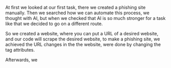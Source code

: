 At first we looked at our first task, there we created a phishing site manually.
Then we searched how we can automate this process, we thought with AI, but when we checked that AI is so much stronger for  a task like that we decided to go on a different route.

So we created a website, where you can put a URL of a desired website, and our code will scrape the desired website, to make a phishing site, we achieved the URL changes in the the website, were done by changing the tag attributes.

Afterwards, we 